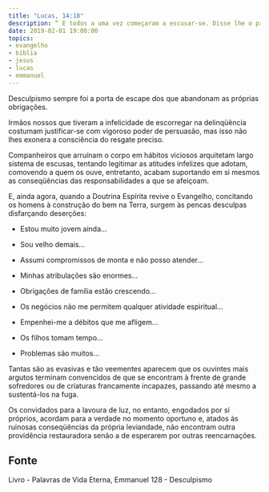 ```yaml
---
title: "Lucas, 14:18"
description: “ E todos a uma vez começaram a escusar-se. Disse lhe o primeiro: comprei um campo e importa ir vê-lo;rogo-te que haja escusado.”
date: 2019-02-01 19:00:00
topics: 
- evangelho
- biblia
- jesus
- lucas
- emmanuel
---
```


Desculpismo sempre foi a porta de escape dos que abandonam as próprias
obrigações.

Irmãos nossos que tiveram a infelicidade de escorregar na delinqüência costumam
justificar-se com vigoroso poder de persuasão, mas isso não lhes exonera a consciência
do resgate preciso.

Companheiros que arruínam o corpo em hábitos viciosos arquitetam largo sistema
de escusas, tentando legitimar as atitudes infelizes que adotam, comovendo a quem os
ouve, entretanto, acabam suportando em si mesmos as conseqüências das
responsabilidades a que se afeiçoam.

E, ainda agora, quando a Doutrina Espírita revive o Evangelho, concitando os
homens à construção do bem na Terra, surgem às pencas desculpas disfarçando
deserções:
- Estou muito jovem ainda...

- Sou velho demais...

- Assumi compromissos de monta e não posso atender...

- Minhas atribulações são enormes...

- Obrigações de família estão crescendo...

- Os negócios não me permitem qualquer atividade espiritual...

- Empenhei-me a débitos que me afligem...

- Os filhos tomam tempo...

- Problemas são muitos...

Tantas são as evasivas e tão veementes aparecem que os ouvintes mais argutos
terminam convencidos de que se encontram à frente de grande sofredores ou de criaturas
francamente incapazes, passando até mesmo a sustentá-los na fuga.

Os convidados para a lavoura de luz, no entanto, engodados por si próprios,
acordam para a verdade no momento oportuno e, atados às ruinosas conseqüências da
própria leviandade, não encontram outra providência restauradora senão a de esperarem
por outras reencarnações.



## Fonte
Livro - Palavras de Vida Eterna, Emmanuel
128 - Desculpismo
